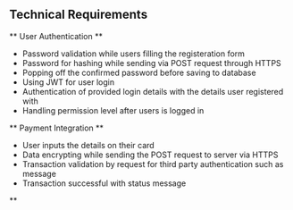 ## Technical Requirements
** User Authentication **
- Password validation while users filling the registeration form
- Password for hashing while sending via POST request through HTTPS
- Popping off the confirmed password before saving to database
- Using JWT for user login
- Authentication of provided login details with the details user registered with
- Handling permission level after users is logged in

** Payment Integration **
- User inputs the details on their card
- Data encrypting while sending the POST request to server via HTTPS
- Transaction validation by request for third party authentication such as message
- Transaction successful with status message

** 

